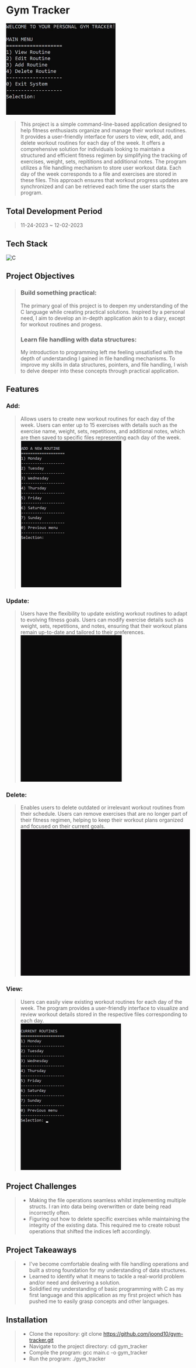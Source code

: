 # Gym Tracker

 <img src="assets/main-menu.gif" width="300" alt="main menu"/>

> This project is a simple command-line-based application designed to help fitness enthusiasts organize and manage their workout routines. It provides a user-friendly interface for users to view, edit, add, and delete workout routines for each day of the week. It offers a comprehensive solution for individuals looking to maintain a structured and efficient fitness regimen by simplifying the tracking of exercises, weight, sets, repititions and additional notes. The program utilizes a file handling mechanism to store user workout data. Each day of the week corresponds to a file and exercises are stored in these files. This approach ensures that workout progress updates are synchronized and can be retrieved each time the user starts the program.

## Total Development Period

> 11-24-2023 ~ 12-02-2023

## Tech Stack

![C](https://img.shields.io/badge/c-%2300599C.svg?style=flat&logo=c&logoColor=white)

## Project Objectives

> ### Build something practical:
>
> The primary goal of this project is to deepen my understanding of the C language while creating practical solutions. Inspired by a personal need, I aim to develop an in-depth application akin to a diary, except for workout routines and progess.
>
> ### Learn file handling with data structures:
>
> My introduction to programming left me feeling unsatisfied with the depth of understanding I gained in file handling mechanisms. To improve my skills in data structures, pointers, and file handling, I wish to delve deeper into these concepts through practical application.

## Features

### Add:

> Allows users to create new workout routines for each day of the week. Users can enter up to 15 exercises with details such as the exercise name, weight, sets, repetitions, and additional notes, which are then saved to specific files representing each day of the week.
> <br> <img src="assets/create.gif" style="border: 1px solid white;" height="400" alt="add exercise"/>

### Update:

> Users have the flexibility to update existing workout routines to adapt to evolving fitness goals. Users can modify exercise details such as weight, sets, repetitions, and notes, ensuring that their workout plans remain up-to-date and tailored to their preferences.
> <br> <img src="assets/update.gif" height="400" alt="edit exercise"/>

### Delete:

> Enables users to delete outdated or irrelevant workout routines from their schedule. Users can remove exercises that are no longer part of their fitness regimen, helping to keep their workout plans organized and focused on their current goals.
> <br> <img src="assets/delete.gif" height="400" alt="delete exercise"/>

### View:

> Users can easily view existing workout routines for each day of the week. The program provides a user-friendly interface to visualize and review workout details stored in the respective files corresponding to each day.
> <br> <img src="assets/read.gif" height="400" alt="view exercise"/>

## Project Challenges

> - Making the file operations seamless whilst implementing multiple structs. I ran into data being overwritten or date being read incorrectly often.
> - Figuring out how to delete specific exercises while maintaining the integrity of the existing data. This required me to create robust operations that shifted the indices left accordingly.

## Project Takeaways

> - I've become comfortable dealing with file handling operations and built a strong foundation for my understanding of data structures.
> - Learned to identify what it means to tackle a real-world problem and/or need and delivering a solution.
> - Solidified my understanding of basic programming with C as my first language and this application as my first project which has pushed me to easily grasp concepts and other languages.

## Installation

> - Clone the repository: git clone https://github.com/joond10/gym-tracker.git
> - Navigate to the project directory: cd gym_tracker
> - Compile the program: gcc main.c -o gym_tracker
> - Run the program: ./gym_tracker
